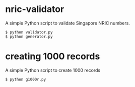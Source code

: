 # nric-validator
A simple Python script to validate Singapore NRIC numbers.

    $ python validator.py
    $ python generator.py
    
# creating 1000 records
A simple Python script to create 1000 records

    $ python g1000r.py
